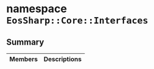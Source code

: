 # namespace `EosSharp::Core::Interfaces` 

## Summary

 Members                                | Descriptions                                
----------------------------------------|---------------------------------------------

